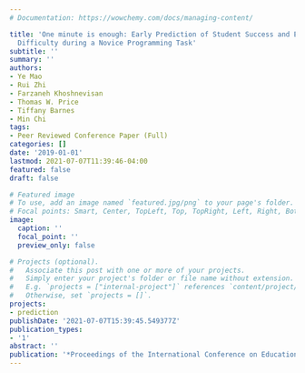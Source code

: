 ```yaml
---
# Documentation: https://wowchemy.com/docs/managing-content/

title: 'One minute is enough: Early Prediction of Student Success and Event-level
  Difficulty during a Novice Programming Task'
subtitle: ''
summary: ''
authors:
- Ye Mao
- Rui Zhi
- Farzaneh Khoshnevisan
- Thomas W. Price
- Tiffany Barnes
- Min Chi
tags:
- Peer Reviewed Conference Paper (Full)
categories: []
date: '2019-01-01'
lastmod: 2021-07-07T11:39:46-04:00
featured: false
draft: false

# Featured image
# To use, add an image named `featured.jpg/png` to your page's folder.
# Focal points: Smart, Center, TopLeft, Top, TopRight, Left, Right, BottomLeft, Bottom, BottomRight.
image:
  caption: ''
  focal_point: ''
  preview_only: false

# Projects (optional).
#   Associate this post with one or more of your projects.
#   Simply enter your project's folder or file name without extension.
#   E.g. `projects = ["internal-project"]` references `content/project/deep-learning/index.md`.
#   Otherwise, set `projects = []`.
projects:
- prediction
publishDate: '2021-07-07T15:39:45.549377Z'
publication_types:
- '1'
abstract: ''
publication: '*Proceedings of the International Conference on Educational Data Mining*'
---
```

